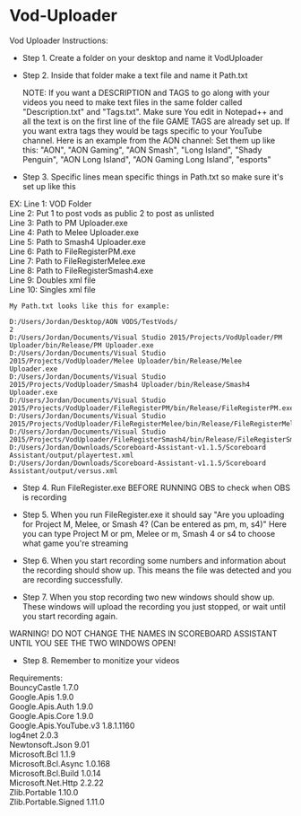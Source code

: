 # Vod-Uploader

Vod Uploader Instructions:

- Step 1. Create a folder on your desktop and name it VodUploader

- Step 2. Inside that folder make a text file and name it Path.txt

     NOTE: If you want a DESCRIPTION and TAGS to go along with your videos you need to make text files in the same folder called "Description.txt" and "Tags.txt". 
		   Make sure You edit in Notepad++ and all the text is on the first line of the file
		   GAME TAGS are already set up. If you want extra tags they would be tags specific to your YouTube channel. Here is an example from the AON channel:
		   Set them up like this: "AON", "AON Gaming", "AON Smash", "Long Island", "Shady Penguin", "AON Long Island", "AON Gaming Long Island", "esports"
		   
- Step 3. Specific lines mean specific things in Path.txt so make sure it's set up like this

EX: Line 1: VOD Folder <br />
	Line 2: Put 1 to post vods as public 2 to post as unlisted <br />
	Line 3: Path to PM Uploader.exe <br />
	Line 4: Path to Melee Uploader.exe <br />
	Line 5: Path to Smash4 Uploader.exe <br />
	Line 6: Path to FileRegisterPM.exe <br />
	Line 7: Path to FileRegisterMelee.exe <br />
	Line 8: Path to FileRegisterSmash4.exe <br />
	Line 9: Doubles xml file <br />
	Line 10: Singles xml file <br />
	
	My Path.txt looks like this for example:
	
	D:/Users/Jordan/Desktop/AON VODS/TestVods/
    2
    D:/Users/Jordan/Documents/Visual Studio 2015/Projects/VodUploader/PM Uploader/bin/Release/PM Uploader.exe
    D:/Users/Jordan/Documents/Visual Studio 2015/Projects/VodUploader/Melee Uploader/bin/Release/Melee Uploader.exe
    D:/Users/Jordan/Documents/Visual Studio 2015/Projects/VodUploader/Smash4 Uploader/bin/Release/Smash4 Uploader.exe
    D:/Users/Jordan/Documents/Visual Studio 2015/Projects/VodUploader/FileRegisterPM/bin/Release/FileRegisterPM.exe
    D:/Users/Jordan/Documents/Visual Studio 2015/Projects/VodUploader/FileRegisterMelee/bin/Release/FileRegisterMelee.exe
    D:/Users/Jordan/Documents/Visual Studio 2015/Projects/VodUploader/FileRegisterSmash4/bin/Release/FileRegisterSmash4.exe
    D:/Users/Jordan/Downloads/Scoreboard-Assistant-v1.1.5/Scoreboard Assistant/output/playertest.xml
    D:/Users/Jordan/Downloads/Scoreboard-Assistant-v1.1.5/Scoreboard Assistant/output/versus.xml
	
- Step 4. Run FileRegister.exe BEFORE RUNNING OBS to check when OBS is recording

- Step 5. When you run FileRegister.exe it should say "Are you uploading for Project M, Melee, or Smash 4? (Can be entered as pm, m, s4)"
          Here you can type Project M or pm, Melee or m, Smash 4 or s4 to choose what game you're streaming

- Step 6. When you start recording some numbers and information about the recording should show up. This means the file was detected and you are recording successfully.

- Step 7. When you stop recording two new windows should show up. These windows will upload the recording you just stopped, or wait until you start recording again.

WARNING! DO NOT CHANGE THE NAMES IN SCOREBOARD ASSISTANT UNTIL YOU SEE THE TWO WINDOWS OPEN!

- Step 8. Remember to monitize your videos



Requirements: <br />
BouncyCastle 1.7.0 <br />
Google.Apis 1.9.0 <br />
Google.Apis.Auth 1.9.0 <br />
Google.Apis.Core 1.9.0 <br />
Google.Apis.YouTube.v3 1.8.1.1160 <br />
log4net 2.0.3 <br />
Newtonsoft.Json 9.01 <br />
Microsoft.Bcl 1.1.9 <br />
Microsoft.Bcl.Async 1.0.168 <br />
Microsoft.Bcl.Build 1.0.14 <br />
Microsoft.Net.Http 2.2.22 <br />
Zlib.Portable 1.10.0 <br />
Zlib.Portable.Signed 1.11.0 <br />
